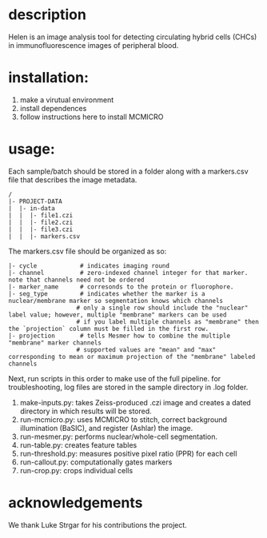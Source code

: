 # description
Helen is an image analysis tool for detecting circulating hybrid cells (CHCs) in immunofluorescence images of peripheral blood.

# installation:
1. make a virutual environment
2. install dependences
3. follow instructions here to install MCMICRO

# usage:
Each sample/batch should be stored in a folder along with a markers.csv file that describes the image metadata. 
```
/
|- PROJECT-DATA
|  |- in-data
|  |  |- file1.czi
|  |  |- file2.czi
|  |  |- file3.czi
|  |  |- markers.csv
```
The markers.csv file should be organized as so:
```
|- cycle            # indicates imaging round
|- channel          # zero-indexed channel integer for that marker. note that channels need not be ordered
|- marker_name      # corresonds to the protein or fluorophore.
|- seg_type         # indicates whether the marker is a nuclear/membrane marker so segmentation knows which channels
                   # only a single row should include the "nuclear" label value; however, multiple "membrane" markers can be used
                   # if you label multiple channels as "membrane" then the `projection` column must be filled in the first row.
|- projection       # tells Mesmer how to combine the multiple "membrane" marker channels
                   # supported values are "mean" and "max" corresponding to mean or maximum projection of the "membrane" labeled channels
```
Next, run scripts in this order to make use of the full pipeline. for troubleshooting, log files are stored in the sample directory in .log folder.
1. make-inputs.py: takes Zeiss-produced .czi image and creates a dated directory in which results will be stored.
2. run-mcmicro.py: uses MCMICRO to stitch, correct background illumination (BaSIC), and register (Ashlar) the image.
3. run-mesmer.py: performs nuclear/whole-cell segmentation.
4. run-table.py: creates feature tables
5. run-threshold.py: measures positive pixel ratio (PPR) for each cell
6. run-callout.py: computationally gates markers
7. run-crop.py: crops individual cells

# acknowledgements
We thank Luke Strgar for his contributions the project. 

